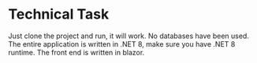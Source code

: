 # Technical Task
Just clone the project and run, it will work.
No databases have been used.
The entire application is written in .NET 8, make sure you have .NET 8 runtime.
The front end is written in blazor.
